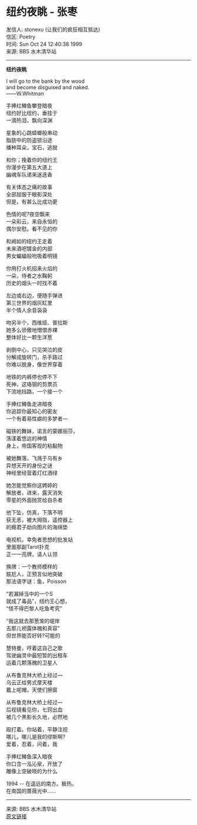 # 纽约夜眺 - 张枣

发信人: stonexu (让我们的疯狂相互抵达)  
信区: Poetry  
时间: Sun Oct 24 12:40:38 1999  
来源: BBS 水木清华站  

---

**纽约夜眺**

I will go to the bank by the wood  
and become disguised and naked.  
――W.Whitman  

手捧红鳟鱼攀登暗夜  
纽约好比纽约，垂挂于  
一滴热泪，飘向深渊  

星象的心跳蟑螂般串动  
脂肪中的防盗锁沿途  
播种耳朵，宝石，逃脱  

和你；挽着你的纽约王  
你漫步在第五大道上  
幽魂车队递来迷迭香  

有关体态之痛的故事  
全部屈服于眼影深处  
但是，有甚么比成功更  

色情的呢?夜空飘来  
一朵彩云，来自永恒的  
偶尔安慰。看不见的你  

和阙如的纽约王走着  
未来酒吧镀金的内部  
男女蝙蝠般吮吸着明镜  

你用打火机招来火焰的  
一朵，侍者之水鞠躬  
历史的烟头一时找不着  

左边或右边，便随手弹进  
第三世界的烟灰缸里  
半个情人余音袅袅  

吻另半个，西维娅、普拉斯  
她多么骄傲地憎恨赤裸  
整体好比一颗生洋葱  

剥倒中心，只见哭泣的皮  
分解成旋转门，杀手路过  
你难以脱身，像世界穿着  

地铁的内裤停也停不下  
死神，这珞钢的剪票员  
下流地挡路，一个接一个  

手捧红鳟鱼走进暗夜  
你追踪你最知心的密友  
一个有着易性癖的多梦者—  

磁铁的舞妹，诺言的蒙娜丽莎，  
荡漾着悠远的神情  
身上，帝国客观的粘黏物  

被她舞落，飞溅于乌有乡  
异想天开的身份之谜  
神经里经营着灯红酒绿  

她怎能觉察你这娉婷的  
解放者，进来，露天消失  
零星的外面抛赏给自杀者  

他下坠，仿真，下落不明  
获无恙，被大拇指，遥控器上  
的瘾君子劫向图片的海绵垫  

电视机，幸免者思想的批发站  
里面那副Tarot扑克  
正一一亮牌，请人认领  

换牌：一个教师模样的  
尴尬人，正预言似地突破  
那法语字谜：鱼，Poisson  

“若漏掉当中的一个S  
就成了毒品”，纽约王心想，  
“怪不得巴黎人吃鱼考究”  

“我这就去那葱茏的堤岸  
去那儿袒露体魄和真容”  
但世界能否好转?可能的  

慧特曼，哼着这自己之歌  
驾驶幽灵中最短暂的出租车  
运着几颗落魄的卫星人  

从布鲁克林大桥上经过—  
乌云正给男式摩天楼  
戴上呢帽，天使们擦窗  

从布鲁克林大桥上经过—  
后视镜看见你，七窍出血  
被几个黑影长久地，必然地  

殴打着。你站着，平静注视  
哪儿，哪儿是我的缪斯啊?  
爱着，忍着，问着，我  

手捧红鳟鱼深入暗夜  
你口含一泓沁泉，开放了  
雕像上空破晓的为什么  

1994 -- 在遥远的南方。极热。  
在南国的蔷薇光中......

---  

来源: BBS 水木清华站  
[原文链接](bbs.net.tsinghua.edu.cn)  